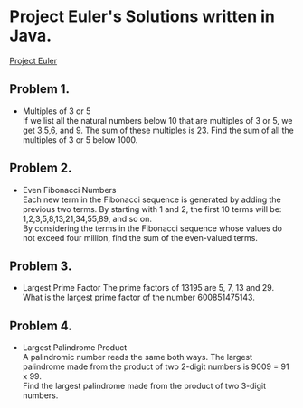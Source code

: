 # Project Euler's Solutions written in Java. 
[Project Euler](https://projecteuler.info/problems)

## Problem 1.
- Multiples of 3 or 5     
If we list all the natural numbers below 10 that are multiples of 3 or 5, we get 3,5,6, and 9. The sum of these multiples is 23. Find the sum of all the multiples of 3 or 5 below 1000.

## Problem 2.
- Even Fibonacci Numbers       
Each new term in the Fibonacci sequence is generated by adding the previous two terms. By starting with 1 and 2, the first 10 terms will be: 1,2,3,5,8,13,21,34,55,89, and so on.       
By considering the terms in the Fibonacci sequence whose values do not exceed four million, find the sum of the even-valued terms.

## Problem 3.
- Largest Prime Factor
The prime factors of 13195 are 5, 7, 13 and 29.     
What is the largest prime factor of the number 600851475143.

## Problem 4.
- Largest Palindrome Product      
A palindromic number reads the same both ways. The largest palindrome made from the product of two 2-digit numbers is 9009 = 91 x 99.      
Find the largest palindrome made from the product of two 3-digit numbers.
